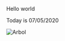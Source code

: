 Hello world

Today is 07/05/2020

![Arbol](https://dam.ngenespanol.com/wp-content/uploads/2019/06/arbol-mas-alto-del-mundo-770x395.png)